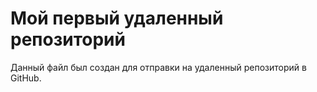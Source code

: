 # Мой первый удаленный репозиторий

Данный файл был создан для отправки на удаленный репозиторий в GitHub.